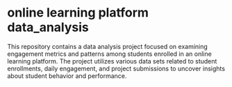 # online learning platform data_analysis
This repository contains a data analysis project focused on examining engagement metrics and patterns among students enrolled in an online learning platform. The project utilizes various data sets related to student enrollments, daily engagement, and project submissions to uncover insights about student behavior and performance.
